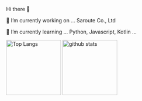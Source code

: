 <p>Hi there 👋</p>
<p>🔭 I’m currently working on ... Saroute Co., Ltd</p>
<p>🌱 I’m currently learning ... Python, Javascript, Kotlin ...</p>

<p align="left"> 
  <img alt="Top Langs" height="150px" src="https://github-readme-stats.vercel.app/api/top-langs/?username=KeianRyu&layout=compact&show_icons=truek&theme=shadow_green" />
  <img alt="github stats" height="150px" src="https://github-readme-stats.vercel.app/api?username=KeianRyu&show_icons=ture&count_private=true&theme=shadow_green" />
</p>
<!--
**KeianRyu/KeianRyu** is a ✨ _special_ ✨ repository because its `README.md` (this file) appears on your GitHub profile.

Here are some ideas to get you started:

- 
- 
- 👯 I’m looking to collaborate on ...
- 🤔 I’m looking for help with ...
- 💬 Ask me about ...
- 📫 How to reach me: ...
- 😄 Pronouns: ...
- ⚡ Fun fact: ...
-->


